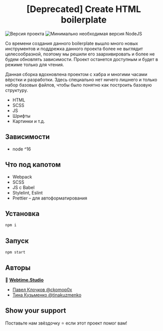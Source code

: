 <h1 align="center">[Deprecated] Create HTML boilerplate </h1>
<p>
  <img alt="Версия проекта" src="https://img.shields.io/badge/version-2.0.8-green.svg?cacheSeconds=2592000" />
  <img alt="Минимально необходимая версия NodeJS" src="https://img.shields.io/badge/node-%5E16-green.svg" />
</p>

<p>Со времени создания данного boilerplate вышло много новых инструментов и поддрежка данного проекта более не выглядит целесообразной, поэтому мы решили его заархивировать и более не будем обновлять зависимости. Проект останется доступным и будет в режиме только для чтения.</p>
<p>
  Данная сборка вдохновлена проектом с хабра и многими часами вёрстки и
  разработки. Здесь специально нет ничего лишнего и только набор базовых
  файлов, чтобы было понятно как построить базовую структуру.
</p>
<ul>
  <li>HTML</li>
  <li>SCSS</li>
  <li>JS</li>
  <li>Шрифты</li>
  <li>Картинки и т.д.</li>
</ul>

## Зависимости

- node ^16

## Что под капотом

- Webpack
- SCSS
- JS с Babel
- Stylelint, Eslint
- Prettier – для автоформатирования

## Установка

```sh
npm i
```

## Запуск

```sh
npm start
```

## Авторы

👤 **[Webtime.Studio](https://github.com/webtime-studio)**

- [Павел Клочков @ckomop0x](https://github.com/ckomop0x)
- [Тина Кузьменко @tinakuzmenko](https://github.com/tinakuzmenko)

## Show your support

Поставьте нам звёздочку ⭐️ если этот проект помог вам!
